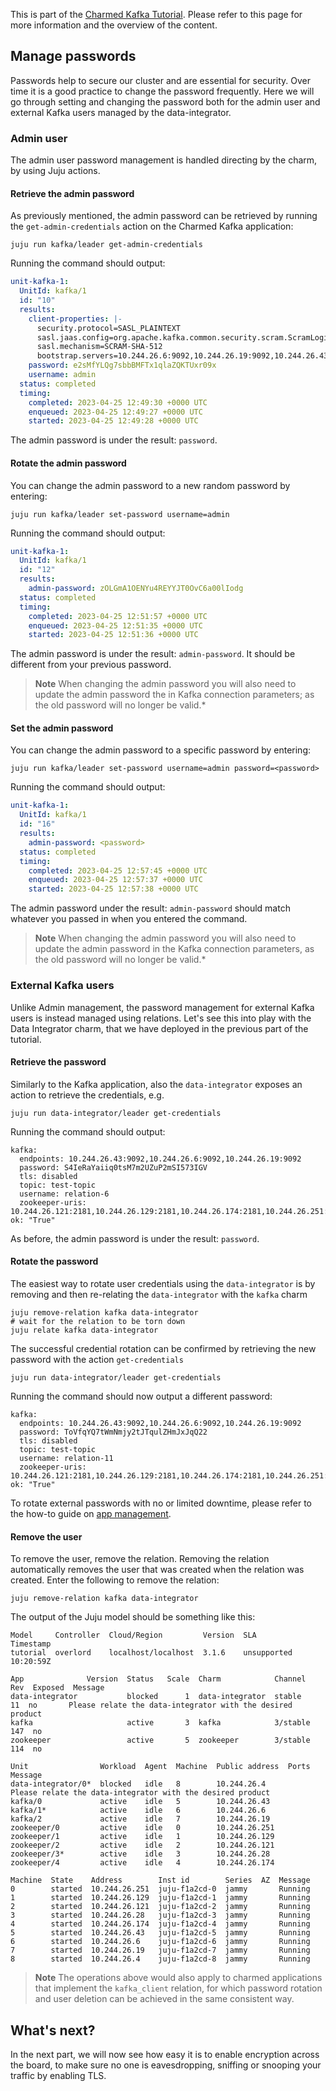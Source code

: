 This is part of the [Charmed Kafka Tutorial](/t/charmed-kafka-tutorial-overview/10571). Please refer to this page for more information and the overview of the content.

## Manage passwords

Passwords help to secure our cluster and are essential for security. Over time it is a good practice to change the password frequently. Here we will go through setting and changing the password both for the admin user and external Kafka users managed by the data-integrator.

### Admin user

The admin user password management is handled directing by the charm, by using Juju actions. 

#### Retrieve the admin password

As previously mentioned, the admin password can be retrieved by running the `get-admin-credentials` action on the Charmed Kafka application:

```shell
juju run kafka/leader get-admin-credentials
```

Running the command should output:

```yaml
unit-kafka-1:
  UnitId: kafka/1
  id: "10"
  results:
    client-properties: |-
      security.protocol=SASL_PLAINTEXT
      sasl.jaas.config=org.apache.kafka.common.security.scram.ScramLoginModule required username="admin" password="e2sMfYLQg7sbbBMFTx1qlaZQKTUxr09x";
      sasl.mechanism=SCRAM-SHA-512
      bootstrap.servers=10.244.26.6:9092,10.244.26.19:9092,10.244.26.43:9092
    password: e2sMfYLQg7sbbBMFTx1qlaZQKTUxr09x
    username: admin
  status: completed
  timing:
    completed: 2023-04-25 12:49:30 +0000 UTC
    enqueued: 2023-04-25 12:49:27 +0000 UTC
    started: 2023-04-25 12:49:28 +0000 UTC
```

The admin password is under the result: `password`.

#### Rotate the admin password

You can change the admin password to a new random password by entering:

```shell
juju run kafka/leader set-password username=admin
```

Running the command should output:

```yaml
unit-kafka-1:
  UnitId: kafka/1
  id: "12"
  results:
    admin-password: zOLGmA1OENYu4REYYJT0OvC6a00lIodg
  status: completed
  timing:
    completed: 2023-04-25 12:51:57 +0000 UTC
    enqueued: 2023-04-25 12:51:35 +0000 UTC
    started: 2023-04-25 12:51:36 +0000 UTC
```

The admin password is under the result: `admin-password`. It should be different from your previous password.

> **Note** When changing the admin password you will also need to update the admin password the in Kafka connection parameters; as the old password will no longer be valid.*

#### Set the admin password

You can change the admin password to a specific password by entering:

```shell
juju run kafka/leader set-password username=admin password=<password>
```

Running the command should output:

```yaml
unit-kafka-1:
  UnitId: kafka/1
  id: "16"
  results:
    admin-password: <password>
  status: completed
  timing:
    completed: 2023-04-25 12:57:45 +0000 UTC
    enqueued: 2023-04-25 12:57:37 +0000 UTC
    started: 2023-04-25 12:57:38 +0000 UTC
```

The admin password under the result: `admin-password` should match whatever you passed in when you entered the command.

> **Note** When changing the admin password you will also need to update the admin password in the Kafka connection parameters, as the old password will no longer be valid.*

### External Kafka users

Unlike Admin management, the password management for external Kafka users is instead managed using relations. Let's see this into play with the Data Integrator charm, that we have deployed in the previous part of the tutorial.

#### Retrieve the password

Similarly to the Kafka application, also the `data-integrator` exposes an action to retrieve the credentials, e.g. 

```shell
juju run data-integrator/leader get-credentials
```

Running the command should output:

```shell 
kafka:
  endpoints: 10.244.26.43:9092,10.244.26.6:9092,10.244.26.19:9092
  password: S4IeRaYaiiq0tsM7m2UZuP2mSI573IGV
  tls: disabled
  topic: test-topic
  username: relation-6
  zookeeper-uris: 10.244.26.121:2181,10.244.26.129:2181,10.244.26.174:2181,10.244.26.251:2181,10.244.26.28:2181/kafka
ok: "True"
```

As before, the admin password is under the result: `password`.

#### Rotate the password

The easiest way to rotate user credentials using the `data-integrator` is by removing and then re-relating the `data-integrator` with the `kafka` charm

```shell
juju remove-relation kafka data-integrator
# wait for the relation to be torn down 
juju relate kafka data-integrator
```

The successful credential rotation can be confirmed by retrieving the new password with the action `get-credentials`

```shell
juju run data-integrator/leader get-credentials 
```

Running the command should now output a different password:

```shell 
kafka:
  endpoints: 10.244.26.43:9092,10.244.26.6:9092,10.244.26.19:9092
  password: ToVfqYQ7tWmNmjy2tJTqulZHmJxJqQ22
  tls: disabled
  topic: test-topic
  username: relation-11
  zookeeper-uris: 10.244.26.121:2181,10.244.26.129:2181,10.244.26.174:2181,10.244.26.251:2181,10.244.26.28:2181/kafka
ok: "True"
```

To rotate external passwords with no or limited downtime, please refer to the how-to guide on [app management](/t/charmed-kafka-how-to-manage-app/10285).

#### Remove the user

To remove the user, remove the relation. Removing the relation automatically removes the user that was created when the relation was created. Enter the following to remove the relation:
```shell
juju remove-relation kafka data-integrator
```

The output of the Juju model should be something like this:

```shell
Model     Controller  Cloud/Region         Version  SLA          Timestamp
tutorial  overlord    localhost/localhost  3.1.6    unsupported  10:20:59Z

App              Version  Status   Scale  Charm            Channel      Rev  Exposed  Message
data-integrator           blocked      1  data-integrator  stable        11  no       Please relate the data-integrator with the desired product
kafka                     active       3  kafka            3/stable     147  no       
zookeeper                 active       5  zookeeper        3/stable     114  no       

Unit                Workload  Agent  Machine  Public address  Ports  Message
data-integrator/0*  blocked   idle   8        10.244.26.4            Please relate the data-integrator with the desired product
kafka/0             active    idle   5        10.244.26.43           
kafka/1*            active    idle   6        10.244.26.6            
kafka/2             active    idle   7        10.244.26.19           
zookeeper/0         active    idle   0        10.244.26.251          
zookeeper/1         active    idle   1        10.244.26.129          
zookeeper/2         active    idle   2        10.244.26.121          
zookeeper/3*        active    idle   3        10.244.26.28           
zookeeper/4         active    idle   4        10.244.26.174          

Machine  State    Address        Inst id        Series  AZ  Message
0        started  10.244.26.251  juju-f1a2cd-0  jammy       Running
1        started  10.244.26.129  juju-f1a2cd-1  jammy       Running
2        started  10.244.26.121  juju-f1a2cd-2  jammy       Running
3        started  10.244.26.28   juju-f1a2cd-3  jammy       Running
4        started  10.244.26.174  juju-f1a2cd-4  jammy       Running
5        started  10.244.26.43   juju-f1a2cd-5  jammy       Running
6        started  10.244.26.6    juju-f1a2cd-6  jammy       Running
7        started  10.244.26.19   juju-f1a2cd-7  jammy       Running
8        started  10.244.26.4    juju-f1a2cd-8  jammy       Running
```

> **Note** The operations above would also apply to charmed applications that implement the `kafka_client` relation, for which password rotation and user deletion can be achieved in the same consistent way.

## What's next?

In the next part, we will now see how easy it is to enable encryption across the board, to make sure no one is eavesdropping, sniffing or snooping your traffic by enabling TLS.